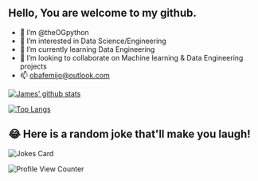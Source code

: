 ## Hello, You are welcome to my github.


- 👋 I’m @theOGpython
- 👀 I’m interested in Data Science/Engineering
- 🌱 I’m currently learning Data Engineering
- 💞️ I’m looking to collaborate on Machine learning & Data Engineering projects
- 📫 obafemijo@outlook.com

<!---
theOGpython/theOGpython is a ✨ special ✨ repository because its `README.md` (this file) appears on your GitHub profile.
You can click the Preview link to take a look at your changes.
--->




[![James' github stats](https://github-readme-stats.vercel.app/api?username=theOGpython&count_private=true&show_icons=true&theme=radical&hide_rank=false)](https://github.com/theOGpython/github-readme-stats)

[![Top Langs](https://github-readme-stats.vercel.app/api/top-langs/?username=theOGpython&layout=compact)](https://github.com/theOGpython/github-readme-stats)

## 😂 Here is a random joke that'll make you laugh!
![Jokes Card](https://readme-jokes.vercel.app/api)

![Profile View Counter](https://komarev.com/ghpvc/?username=theOGpython)

<!--
**theOGpython/theOGpython** is a ✨ _special_ ✨ repository because its `README.md` (this file) appears on your GitHub profile.


